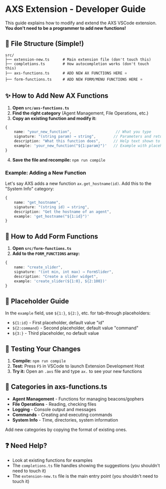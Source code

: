 # AXS Extension - Developer Guide

This guide explains how to modify and extend the AXS VSCode extension. **You don't need to be a programmer to add new functions!**

## 📁 File Structure (Simple!)

```
src/
├── extension-new.ts      # Main extension file (don't touch this)
├── completions.ts        # How autocompletion works (don't touch this)
├── axs-functions.ts      # ADD NEW AX FUNCTIONS HERE ⭐
├── form-functions.ts     # ADD NEW FORM/MENU FUNCTIONS HERE ⭐
```

## ✨ How to Add New AX Functions

1. **Open `src/axs-functions.ts`**
2. **Find the right category** (Agent Management, File Operations, etc.)
3. **Copy an existing function and modify it:**

```typescript
{
    name: "your_new_function",                    // What you type
    signature: "(string param) → string",        // Parameters and return type  
    description: "What this function does",      // Help text shown to user
    example: 'your_new_function("${1:param}")'   // Example with placeholders
}
```

4. **Save the file and recompile:** `npm run compile`

### Example: Adding a New Function

Let's say AXS adds a new function `ax.get_hostname(id)`. Add this to the "System Info" category:

```typescript
{
    name: "get_hostname",
    signature: "(string id) → string", 
    description: "Get the hostname of an agent",
    example: 'get_hostname("${1:id}")'
}
```

## 🎨 How to Add Form Functions

1. **Open `src/form-functions.ts`**
2. **Add to the `FORM_FUNCTIONS` array:**

```typescript
{
    name: "create_slider", 
    signature: "(int min, int max) → FormSlider",
    description: "Create a slider widget",
    example: 'create_slider(${1:0}, ${2:100})'
}
```

## 📝 Placeholder Guide

In the `example` field, use `${1:}`, `${2:}`, etc. for tab-through placeholders:
- `${1:id}` - First placeholder, default value "id"
- `${2:command}` - Second placeholder, default value "command"  
- `${3:}` - Third placeholder, no default value

## 🚀 Testing Your Changes

1. **Compile:** `npm run compile`
2. **Test:** Press `F5` in VSCode to launch Extension Development Host
3. **Try it:** Open an `.axs` file and type `ax.` to see your new functions

## 📂 Categories in axs-functions.ts

- **Agent Management** - Functions for managing beacons/gophers
- **File Operations** - Reading, checking files  
- **Logging** - Console output and messages
- **Commands** - Creating and executing commands
- **System Info** - Time, directories, system information

Add new categories by copying the format of existing ones.

## ❓ Need Help?

- Look at existing functions for examples
- The `completions.ts` file handles showing the suggestions (you shouldn't need to touch it)
- The `extension-new.ts` file is the main entry point (you shouldn't need to touch it)
